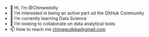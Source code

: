- 👋 Hi, I’m @Chinwedolly
- 👀 I’m interested in being an active part od the GitHub Community 
- 🌱 I’m currently learning Data Science 
- 💞️ I’m looking to collaborate on data analytical tools
- 📫 How to reach me chinweudeka@gmail.com

<!---
Chinwedolly/Chinwedolly is a ✨ special ✨ repository because its `README.md` (this file) appears on your GitHub profile.
You can click the Preview link to take a look at your changes.
--->
